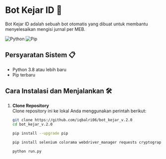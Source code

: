 # Bot Kejar ID 🚀

Bot Kejar ID adalah sebuah bot otomatis yang dibuat untuk membantu menyelesaikan mengisi jurnal per MEB.

![Python](https://img.shields.io/badge/python-v3.8+-blue.svg)
![Pip](https://img.shields.io/badge/pip-latest-brightgreen.svg)

## Persyaratan Sistem 📋
- Python 3.8 atau lebih baru
- Pip terbaru

## Cara Instalasi dan Menjalankan 🛠️

1. **Clone Repository**  
   Clone repository ini ke lokal Anda menggunakan perintah berikut:
   ```bash
   git clone https://github.com/iqbalri06/bot_kejar_v.2.0
   cd bot_kejar_v.2.0

   pip install --upgrade pip

   pip install selenium colorama webdriver_manager requests cryptography

   python run.py
